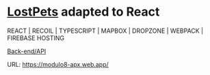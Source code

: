 # [LostPets](https://github.com/JoaquinGiacusa/desafio-modulo-7) adapted to React
REACT | RECOIL | TYPESCRIPT  | MAPBOX | DROPZONE | WEBPACK | FIREBASE HOSTING

[Back-end/API](https://github.com/JoaquinGiacusa/desafio-modulo-7)

URL: https://modulo8-apx.web.app/
